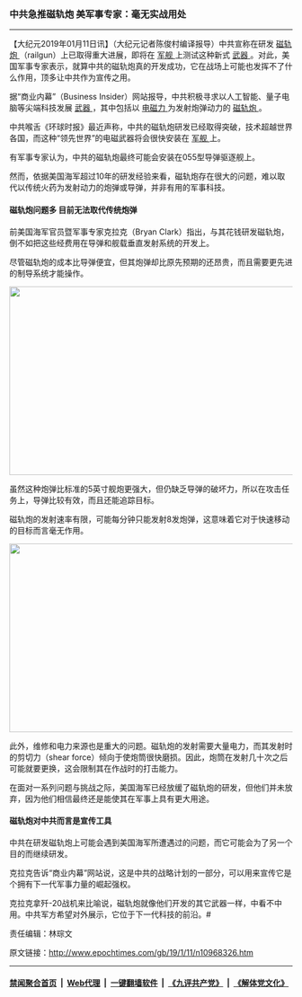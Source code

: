 ### 中共急推磁轨炮 美军事专家：毫无实战用处
------------------------

<p>
 【大纪元2019年01月11日讯】（大纪元记者陈俊村编译报导）中共宣称在研发
 <a href="http://www.epochtimes.com/gb/tag/%E7%A3%81%E8%BD%A8%E7%82%AE.html">
  磁轨炮
 </a>
 （railgun）上已取得重大进展，即将在
 <a href="http://www.epochtimes.com/gb/tag/%E5%86%9B%E8%88%B0.html">
  军舰
 </a>
 上测试这种新式
 <a href="http://www.epochtimes.com/gb/tag/%E6%AD%A6%E5%99%A8.html">
  武器
 </a>
 。对此，美国军事专家表示，就算中共的磁轨炮真的开发成功，它在战场上可能也发挥不了什么作用，顶多让中共作为宣传之用。
</p>
<p>
 据“商业内幕”（Business Insider）网站报导，中共积极寻求以人工智能、量子电脑等尖端科技发展
 <a href="http://www.epochtimes.com/gb/tag/%E6%AD%A6%E5%99%A8.html">
  武器
 </a>
 ，其中包括以
 <a href="http://www.epochtimes.com/gb/tag/%E7%94%B5%E7%A3%81%E5%8A%9B.html">
  电磁力
 </a>
 为发射炮弹动力的
 <a href="http://www.epochtimes.com/gb/tag/%E7%A3%81%E8%BD%A8%E7%82%AE.html">
  磁轨炮
 </a>
 。
</p>
<p>
 中共喉舌《环球时报》最近声称，中共的磁轨炮研发已经取得突破，技术超越世界各国，而这种“领先世界”的电磁武器将会很快安装在
 <a href="http://www.epochtimes.com/gb/tag/%E5%86%9B%E8%88%B0.html">
  军舰
 </a>
 上。
</p>
<p>
 有军事专家认为，中共的磁轨炮最终可能会安装在055型导弹驱逐舰上。
</p>
<p>
 然而，依据美国海军超过10年的研发经验来看，磁轨炮存在很大的问题，难以取代以传统火药为发射动力的炮弹或导弹，并非有用的军事科技。
</p>
<h4>
 磁轨炮问题多 目前无法取代传统炮弹
</h4>
<p>
 前美国海军官员暨军事专家克拉克（Bryan Clark）指出，与其花钱研发磁轨炮，倒不如把这些经费用在导弹和舰载垂直发射系统的开发上。
</p>
<p>
 尽管磁轨炮的成本比导弹便宜，但其炮弹却比原先预期的还昂贵，而且需要更先进的制导系统才能操作。
</p>
<p>
 <a href="http://i.epochtimes.com/assets/uploads/2019/01/VUuu38M-Imgur.gif">
  <img alt="" class="aligncenter wp-image-10968347" height="336" src="http://i.epochtimes.com/assets/uploads/2019/01/VUuu38M-Imgur.gif" width="600"/>
 </a>
</p>
<p>
 虽然这种炮弹比标准的5英寸舰炮更强大，但仍缺乏导弹的破坏力，所以在攻击任务上，导弹比较有效，而且还能追踪目标。
</p>
<p>
 磁轨炮的发射速率有限，可能每分钟只能发射8发炮弹，这意味着它对于快速移动的目标而言毫无作用。
</p>
<p>
 <a href="http://i.epochtimes.com/assets/uploads/2019/01/irdMMUo-Imgur.gif">
  <img alt="" class="aligncenter wp-image-10968349" height="336" src="http://i.epochtimes.com/assets/uploads/2019/01/irdMMUo-Imgur.gif" width="600"/>
 </a>
</p>
<p>
 此外，维修和电力来源也是重大的问题。磁轨炮的发射需要大量电力，而其发射时的剪切力（shear force）倾向于使炮筒很快磨损。因此，炮筒在发射几十次之后可能就要更换，这会限制其在作战时的打击能力。
</p>
<p>
 在面对一系列问题与挑战之际，美国海军已经放缓了磁轨炮的研发，但他们并未放弃，因为他们相信最终还是能使其在军事上具有更大用途。
</p>
<p>
</p>
<h4>
 磁轨炮对中共而言是宣传工具
</h4>
<p>
 中共在研发磁轨炮上可能会遇到美国海军所遭遇过的问题，而它可能会为了另一个目的而继续研发。
</p>
<p>
 克拉克告诉“商业内幕”网站说，这是中共的战略计划的一部分，可以用来宣传它是个拥有下一代军事力量的崛起强权。
</p>
<p>
 克拉克拿歼-20战机来比喻说，磁轨炮就像他们开发的其它武器一样，中看不中用。中共军方希望对外展示，它位于下一代科技的前沿。#
</p>
<p>
 责任编辑：林琮文
</p>

原文链接：http://www.epochtimes.com/gb/19/1/11/n10968326.htm


------------------------
#### [禁闻聚合首页](https://github.com/gfw-breaker/banned-news/blob/master/README.md) &nbsp;|&nbsp; [Web代理](https://github.com/gfw-breaker/open-proxy/blob/master/README.md) &nbsp;|&nbsp; [一键翻墙软件](https://github.com/gfw-breaker/nogfw/blob/master/README.md) &nbsp;|&nbsp; [《九评共产党》](https://github.com/gfw-breaker/9ping.md/blob/master/README.md#九评之一评共产党是什么) &nbsp;|&nbsp; [《解体党文化》](https://github.com/gfw-breaker/jtdwh.md/blob/master/README.md#绪论)